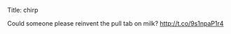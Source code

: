 Title: chirp

Could someone please reinvent the pull tab on milk? <a href="http://t.co/9s1npaP1r4">http://t.co/9s1npaP1r4</a>
